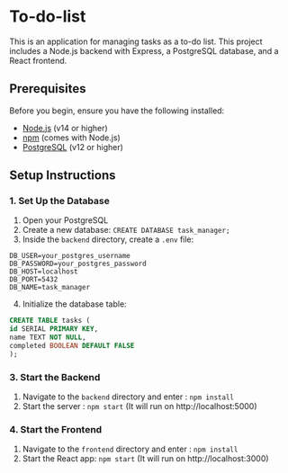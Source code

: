 # To-do-list
This is an application for managing tasks as a to-do list. This project includes a Node.js backend with Express, a PostgreSQL database, and a React frontend.

## Prerequisites

Before you begin, ensure you have the following installed:

- [Node.js](https://nodejs.org/) (v14 or higher)
- [npm](https://www.npmjs.com/) (comes with Node.js)
- [PostgreSQL](https://www.postgresql.org/) (v12 or higher)

## Setup Instructions

### 1. Set Up the Database

1. Open your PostgreSQL
2. Create a new database: ```CREATE DATABASE task_manager;```
3. Inside the `backend` directory, create a `.env` file: 
```
DB_USER=your_postgres_username
DB_PASSWORD=your_postgres_password
DB_HOST=localhost
DB_PORT=5432
DB_NAME=task_manager
```
4. Initialize the database table: 

```sql 
CREATE TABLE tasks (
id SERIAL PRIMARY KEY,
name TEXT NOT NULL,
completed BOOLEAN DEFAULT FALSE
);
```

### 3. Start the Backend
1. Navigate to the `backend` directory and enter : `npm install`
2. Start the server : `npm start` (It will run on http://localhost:5000)

### 4. Start the Frontend
1. Navigate to the `frontend` directory and enter : `npm install`
2. Start the React app: `npm start` (It will run on http://localhost:3000)
